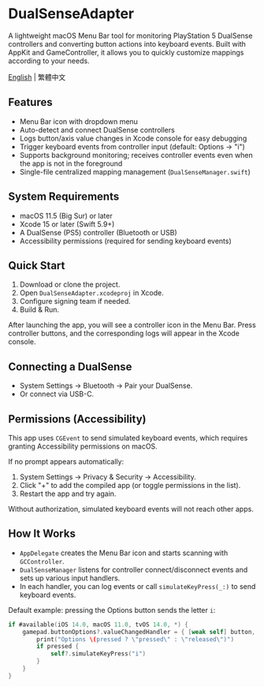 # DualSenseAdapter

A lightweight macOS Menu Bar tool for monitoring PlayStation 5 DualSense controllers and converting button actions into keyboard events. Built with AppKit and GameController, it allows you to quickly customize mappings according to your needs.

[English](README.md) | 繁體中文

## Features
- Menu Bar icon with dropdown menu
- Auto-detect and connect DualSense controllers
- Logs button/axis value changes in Xcode console for easy debugging
- Trigger keyboard events from controller input (default: Options → "i")
- Supports background monitoring; receives controller events even when the app is not in the foreground
- Single-file centralized mapping management (`DualSenseManager.swift`)

## System Requirements
- macOS 11.5 (Big Sur) or later
- Xcode 15 or later (Swift 5.9+)
- A DualSense (PS5) controller (Bluetooth or USB)
- Accessibility permissions (required for sending keyboard events)

## Quick Start
1. Download or clone the project.
2. Open `DualSenseAdapter.xcodeproj` in Xcode.
3. Configure signing team if needed.
4. Build & Run.

After launching the app, you will see a controller icon in the Menu Bar. Press controller buttons, and the corresponding logs will appear in the Xcode console.

## Connecting a DualSense
- System Settings → Bluetooth → Pair your DualSense.
- Or connect via USB-C.

## Permissions (Accessibility)
This app uses `CGEvent` to send simulated keyboard events, which requires granting Accessibility permissions on macOS.

If no prompt appears automatically:
1. System Settings → Privacy & Security → Accessibility.
2. Click "+" to add the compiled app (or toggle permissions in the list).
3. Restart the app and try again.

Without authorization, simulated keyboard events will not reach other apps.

## How It Works
- `AppDelegate` creates the Menu Bar icon and starts scanning with `GCController`.
- `DualSenseManager` listens for controller connect/disconnect events and sets up various input handlers.
- In each handler, you can log events or call `simulateKeyPress(_:)` to send keyboard events.

Default example: pressing the Options button sends the letter `i`:
```swift
if #available(iOS 14.0, macOS 11.0, tvOS 14.0, *) {
    gamepad.buttonOptions?.valueChangedHandler = { [weak self] button, value, pressed in
        print("Options \(pressed ? \"pressed\" : \"released\")")
        if pressed {
            self?.simulateKeyPress("i")
        }
    }
}
